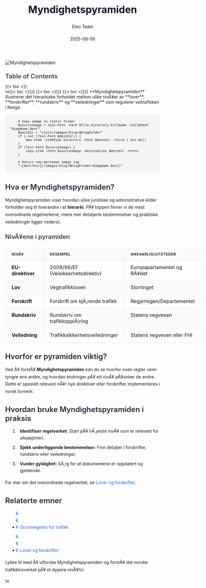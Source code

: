 ﻿---
title: "Myndighetspyramiden"
date: 2025-08-06
draft: false
author: "Eteo Team"
description: "Lær om Myndighetspyramiden – hierarkiet mellom lover, forskrifter, rundskriv og veiledninger i veitrafikken, og forstå hvordan de ulike nivåene påvirker trafikksikkerhet og ansvarsfordeling."
categories: ["Driving Theory"]
tags: ["driving", "theory", "safety"]
featured_image: "/images/blog/myndighetspyramiden/myndighetspyramiden-image.svg"
---

<style>
/* Base text styling */
.article-content {
  font-family: 'Inter', -apple-system, BlinkMacSystemFont, 'Segoe UI', Roboto, Oxygen, Ubuntu, Cantarell, 'Open Sans', 'Helvetica Neue', sans-serif;
  line-height: 1.6;
  color: #1f2937;
  font-size: 16px;
}

/* Headers */
h1 {
  font-size: 2rem;
  font-weight: 700;
  margin: 2rem 0 1.5rem;
  color: #111827;
}

h2 {
  font-size: 1.5rem;
  font-weight: 600;
  margin: 2rem 0 1rem;
  color: #1f2937;
}

h3 {
  font-size: 1.25rem;
  font-weight: 600;
  margin: 1.5rem 0 0.75rem;
  color: #374151;
}

/* Paragraphs */
p {
  margin: 1rem 0;
  line-height: 1.7;
}

/* Lists */
ul, ol {
  margin: 1rem 0 1rem 1.5rem;
  padding-left: 1rem;
}

li {
  margin-bottom: 0.5rem;
  line-height: 1.6;
  position: relative;
  padding-left: 0.5rem;
}

ul > li::before {
  content: 'â€¢';
  color: #3b82f6;
  font-weight: bold;
  display: inline-block;
  width: 1em;
  margin-left: -1em;
}

/* Links */
a {
  color: #2563eb;
  text-decoration: none;
  transition: color 0.2s ease;
}

a:hover {
  color: #1d4ed8;
  text-decoration: underline;
}

/* Code blocks */
pre, code {
  font-family: 'SFMono-Regular', Consolas, 'Liberation Mono', Menlo, monospace;
  background-color: #f3f4f6;
  border-radius: 0.375rem;
  font-size: 0.875em;
}

pre {
  padding: 1rem;
  overflow-x: auto;
  margin: 1rem 0;
}

code {
  padding: 0.2em 0.4em;
}

/* Blockquotes */
blockquote {
  border-left: 4px solid #e5e7eb;
  margin: 1.5rem 0;
  padding: 0.75rem 1rem 0.75rem 1.5rem;
  background-color: #f9fafb;
  color: #4b5563;
  font-style: italic;
}

/* Tables */
table {
  margin: 1.5rem auto !important;
  border-collapse: collapse !important;
  width: 100% !important;
  max-width: 100%;
  box-shadow: 0 1px 3px rgba(0,0,0,0.1) !important;
  border-radius: 0.5rem !important;
  overflow: hidden !important;
  border: 1px solid #e5e7eb !important;
  display: table !important;
}

th, td {
  padding: 0.75rem 1.25rem !important;
  text-align: left !important;
  border: 1px solid #e5e7eb !important;
  vertical-align: top;
}

th {
  background-color: #f9fafb !important;
  font-weight: 600 !important;
  color: #111827 !important;
  text-transform: uppercase !important;
  font-size: 0.75rem !important;
  letter-spacing: 0.05em !important;
}

tr:nth-child(even) {
  background-color: #f9fafb !important;
}

tr:hover {
  background-color: #f3f4f6 !important;
}

/* Responsive adjustments */
@media (max-width: 768px) {
  .article-content {
    font-size: 15px;
  }
  
  h1 { font-size: 1.75rem; }
  h2 { font-size: 1.375rem; }
  h3 { font-size: 1.125rem; }
  
  table {
    display: block !important;
    overflow-x: auto !important;
    -webkit-overflow-scrolling: touch;
  }
}
</style>


<div class="blog-content">
  <div class="featured-image">
    <img src="/images/blog/myndighetspyramiden/myndighetspyramiden-image.svg" alt="Myndighetspyramiden" class="img-fluid rounded">
  </div>

  <div class="toc-container mt-4 mb-4">
    <h3>Table of Contents</h3>
    {{< toc >}}
  </div>

  <div class="blog-body">\n{{< toc >}}}}
{{< toc >}}}}
{{< toc >}}}}
**Myndighetspyramiden** illustrerer det hierarkiske forholdet mellom ulike nivÃ¥er av **lover**, **forskrifter**, **rundskriv** og **veiledninger** som regulerer veitrafikken i Norge.


        
        
        # Copy image to static folder
        $sourceImage = Join-Path -Path $file.Directory.FullName -ChildPath "$imgName.$ext"
        $destDir = "static/images/blog/$blogFolder"
        if (-not (Test-Path $destDir)) {
            New-Item -ItemType Directory -Path $destDir -Force | Out-Null
        }
        if (Test-Path $sourceImage) {
            Copy-Item -Path $sourceImage -Destination $destDir -Force
        }
        
        # Return new markdown image tag
        "![$altText](/images/blog/$blogFolder/$imgName.$ext)"
    

## Hva er Myndighetspyramiden?

Myndighetspyramiden viser hvordan ulike juridiske og administrative kilder forholder seg til hverandre i et **hierarki**. PÃ¥ toppen finner vi de mest overordnede regelverkene, mens mer detaljerte bestemmelser og praktiske veiledninger ligger nederst.

### NivÃ¥ene i pyramiden

| NivÃ¥           | Eksempel                         | Ansvarlig/utsteder          |
|----------------|----------------------------------|-----------------------------|
| **EU-direktiver**     | 2008/96/EF (Veisikkerhetsdirektiv) | Europaparlamentet og RÃ¥det  |
| **Lov**        | Vegtrafikkloven                  | Stortinget                  |
| **Forskrift**  | Forskrift om kjÃ¸rende trafikk   | Regjeringen/Departementet   |
| **Rundskriv**  | Rundskriv om trafikkopplÃ¦ring    | Statens vegvesen            |
| **Veiledning** | Trafikksikkerhetsveiledninger    | Statens vegvesen eller FHI  |

## Hvorfor er pyramiden viktig?

Ved Ã¥ forstÃ¥ **Myndighetspyramiden** kan du se hvorfor noen regler veier tyngre enn andre, og hvordan endringer pÃ¥ ett nivÃ¥ pÃ¥virker de andre. Dette er spesielt relevant nÃ¥r nye direktiver eller forskrifter implementeres i norsk lovverk.

## Hvordan bruke Myndighetspyramiden i praksis

1. **Identifiser regelverket:** Start pÃ¥ hÃ¸yeste nivÃ¥ som er relevant for situasjonen.
2. **Sjekk underliggende bestemmelser:** Finn detaljer i forskrifter, rundskriv eller veiledninger.
3. **Vurder gyldighet:** SÃ¸rg for at dokumentene er oppdatert og gjeldende.

For mer om det overordnede regelverket, se [Lover og forskrifter](/blogs/teori/lover-og-forskrifter "Lover og forskrifter - Oversikt over norske trafikklover og forskrifter").

## Relaterte emner

- [Grunnregelen for trafikk](/blogs/teori/grunnregelen-for-trafikk "Grunnregelen for trafikk - Vegtrafikklovens paragraf 3")
- [Lover og forskrifter](/blogs/teori/lover-og-forskrifter "Lover og forskrifter - Oversikt over norske trafikklover og forskrifter")

Lykke til med Ã¥ utforske Myndighetspyramiden og forstÃ¥ det norske trafikklovverket pÃ¥ et dypere nivÃ¥!\n  </div>\n</div>